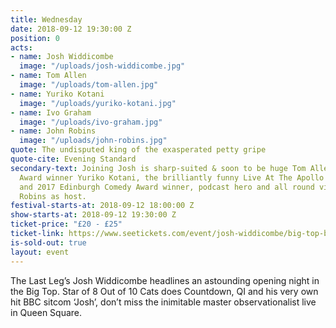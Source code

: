 ```yaml
---
title: Wednesday
date: 2018-09-12 19:30:00 Z
position: 0
acts:
- name: Josh Widdicombe
  image: "/uploads/josh-widdicombe.jpg"
- name: Tom Allen
  image: "/uploads/tom-allen.jpg"
- name: Yuriko Kotani
  image: "/uploads/yuriko-kotani.jpg"
- name: Ivo Graham
  image: "/uploads/ivo-graham.jpg"
- name: John Robins
  image: "/uploads/john-robins.jpg"
quote: The undisputed king of the exasperated petty gripe
quote-cite: Evening Standard
secondary-text: Joining Josh is sharp-suited & soon to be huge Tom Allen, BBC Comedy
  Award winner Yuriko Kotani, the brilliantly funny Live At The Apollo star Ivo Graham,
  and 2017 Edinburgh Comedy Award winner, podcast hero and all round vibe-magnet John
  Robins as host.
festival-starts-at: 2018-09-12 18:00:00 Z
show-starts-at: 2018-09-12 19:30:00 Z
ticket-price: "£20 - £25"
ticket-link: https://www.seetickets.com/event/josh-widdicombe/big-top-bristol-comedy-garden/1206454
is-sold-out: true
layout: event
---
```


The Last Leg’s Josh Widdicombe headlines an astounding opening night in the Big Top. Star of 8 Out of 10 Cats does Countdown, QI and his very own hit BBC sitcom ‘Josh’, don’t miss the inimitable master observationalist live in Queen Square.